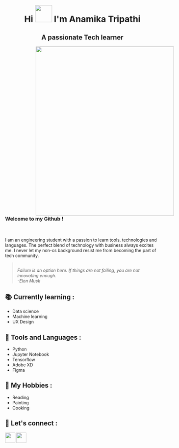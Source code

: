 # <div align= "center" > Hi <img src = "https://user-images.githubusercontent.com/78593368/119226953-4de77600-bb29-11eb-8d16-9479fa967348.gif" width="55px" height="55px"> I'm Anamika Tripathi </div>

## <div align= "center"> A passionate Tech learner </div>

<img src = "https://user-images.githubusercontent.com/78593368/119228157-4fb43800-bb2f-11eb-950a-35f149e3b672.png" height ="550" width="450" align="left" HSPACE="100"/> <h3><br> Welcome to my Github ! </h3></br> <br> I am an engineering student with a passion to learn tools, technologies and languages. The perfect blend of technology with business always excites me. I never let my non-cs background resist me from becoming the part of tech community. </br> 
> <br> *Failure is an option here. If things are not failing, you are not innovating enough.* </br>
> *-Elon Musk* <BR CLEAR ="left"/> 




## :books: Currently learning :

* Data science
* Machine learning
* UX Design

## :wrench: Tools and Languages : 

* Python
* Jupyter Notebook
* Tensorflow
* Adobe XD
* Figma

## :art: My Hobbies : 

* Reading
* Painting
* Cooking
 
## :iphone: Let's connect :

<a href="https://www.linkedin.com/in/anamika-tripathi1601" target="blank"> <img align="left" src ="https://user-images.githubusercontent.com/78593368/119232134-a62a7200-bb41-11eb-9044-25fd92d399a7.png" height ="33" width="33"/></a>
<a href="tripathianamika927@gmail.com" target="blank"> <img align="left" src = "https://user-images.githubusercontent.com/78593368/119232222-08837280-bb42-11eb-8d08-0bffddebd4f4.png" height ="33" width="33"/></a>







